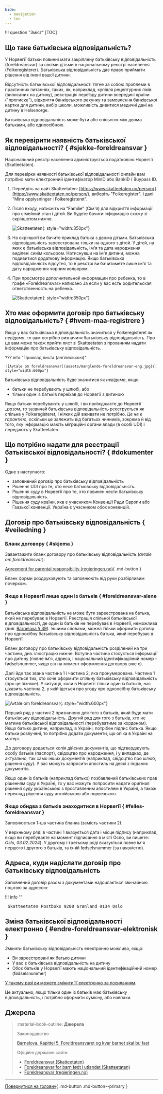 ```yaml
---
hide:
  - navigation
  - toc
---
```


!!! question "Зміст"
    [TOC]

## Що таке батьківська відповідальність?

У Норвегії батьки повинні мати закріплену батьківську відповідальність (foreldreansvar) за своїми дітьми в національному реєстрі населення (Folkeregisterer). Батьківська відповідальність дає право приймати рішення від імені вашої дитини.

Відсутність батьківської відповідальності тягне за собою проблеми в практичних питаннях, таких, як, наприклад, купівля рецептурних ліків (виписаних на дитину), реєстрація переїзду дитини всередині країни ("прописка"), відкриття банківського рахунку та замовлення банківської картки для дитини, вибір школи, можливість дивитися медичні дані на дитину в Helsenorge.

Батьківська відповідальність може бути або спільною між двома батьками, або одноосібною.

## Як перевірити наявність батьківської відповідальності? { #sjekke-foreldreansvar }

Національний реєстр населення адмініструється податковою Норвегії (Skatteetaten).

Для перевірки наявності батьківської відповідальності онлайн вам потрібно мати електронний ідентифікатор MinID або BankID / Buypass ID.

1. Перейдіть на сайт Skatteetaten: [https://www.skatteetaten.no/person/](https://www.skatteetaten.no/person/), виберіть "Folkeregister", і далі "Mine opplysninger i Folkeregisteret".

2. Після входу, натисніть на "Familie" (Сім'я) для відкриття інформації про сімейний стан і дітей. Ви будете бачити інформацію схожу зі скріншотом нижче.

    ![Skatteetaten](assets/skatteetaten-foreldreansvar-1.jpg){: style="width:350px"}

3. На скріншоті ви бачите приклад батька з двома дітьми. Батьківська відповідальність зареєстрована тільки на одного з дітей. У дітей, на яких є батьківська відповідальність, ім'я та дата народження виділені синім кольором. Натиснувши на ім'я дитини, можна подивитися додаткову інформацію. Якщо батьківська відповідальність відсутня, то в реєстрі ви бачитимете лише ім'я та дату народження чорним кольором.

4. При просмотре дополнительной информации про ребенка, то в графе «Foreldreansvar» написано Ja если у вас есть родительская ответственность на ребенка.

    ![Skatteetaten](assets/skatteetaten-foreldreansvar-2.jpg){: style="width:350px"}


## Хто має оформити договір про батьківську відповідальність? { #hvem-maa-registrere }

Якщо у вас батьківська відповідальність значиться у Folkeregisteret як _невідома_, то вам потрібно визначити батьківську відповідальність. Про це вам може також прийти лист зі Skatteetaten з проханням надати інформацію про батьківську відповідальність.

??? info "Приклад листа (англійською)"

    ![Avtale om foreldreansvar](assets/manglende-foreldreansvar-eng.jpg){: style="width:600px"}

Батьківська відповідальність буде значитися як _невідома_, якщо

- батьки не перебувають у шлюбі, або
- тільки один із батьків переїхав до Норвегії з дитиною

Якщо батьки перебувають у шлюбі, і ви приїжджаєте до Норвегії __разом_, то зазвичай батьківська відповідальність реєструється як спільна у Folkeregisteret, і ніяких дій вживати не потрібно. _Це не є гарантією_, оскільки це залежить від багатьох чинників, зокрема й від того, яку інформацію мають міграційні органи влади (в особі UDI) і передають у Skatteetaten.

## Що потрібно надати для реєстрації батьківської відповідальності? { #dokumenter }

Одне з наступного:

- заповнений договір про батьківську відповідальність
- Рішення UDI про те, хто несе батьківську відповідальність.
- Рішення суду в Норвегії про те, хто повинен нести батьківську відповідальність.
- Рішення суду країни, яка є учасником Конвенції Ради Європи або Гаазької конвенції. Україна є учасником обох конвенцій.

## Договір про батьківську відповідальність { #veiledning } 

### Бланк договору { #skjema }

Завантажити бланк договору про батьківську відповідальність (_avtale om foreldreansvar_):

[Agreement for parental responsibility (regjeringen.no)](https://www.regjeringen.no/en/find-document/dep/BLD/skjema/skjema-2/agreement-for-parental-responsibility/id437436/){ .md-button }

Бланк форми роздруковують та заповнюють від руки розбірливим почерком.

### Якщо в Норвегії лише один із батьків  { #foreldreansvar-alene }

Батьківська відповідальність не може бути зареєстрована на батька, який не перебуває в Норвегії. Реєстрація спільної батьківської відповідальності, де один із батьків не перебуває в Норвегії, неможлива (див. [Barnelova § 39](https://lovdata.no/lov/1981-04-08-7/§39)). Іншими словами, можна тільки оформити договір про одноосібну батьківську відповідальність батька, який перебуває в Норвегії.

Бланк договору про батьківську відповідальність розділений на три частини, див. ілюстрацію нижче. Вступна частина стосується інформації про дитину (повне ім'я, адреса, і національний ідентифікаційний номер - fødselsnummer, якщо він на момент оформлення договору вже є).

Далі йде так звана частина 1 і частина 2, яка пронумерована. Частина 1 стосується тих, хто хоче оформити спільну батьківську відповідальність (про це пізніше). У ситуації, коли в Норвегії тільки один із батьків, нас цікавить частина 2, у якій ідеться про угоду про одноосібну батьківську відповідальність.

![Avtale om foreldreansvar](assets/avtale-om-foreldreansvar-alene.png){: style="width:600px"} 

Перший ряд у частині 2 призначено для того з батьків, який буде мати батьківську відповідальність. Другий ряд для того з батьків, хто не матиме батьківської відповідальності (перебуватиме за кордоном). Якщо батько дитини, наприклад, в Україні, потрібен підпис батька. Якщо батьки розлучені, то потрібно додати документи, що опіка в Україні на матері.

До договору додається копія дійсних документів, що підтверджують особу батьків (паспорт), свідоцтво про народження, і у випадках, де актуально, так само інших документів (наприклад, свідоцтво про шлюб, рішення суду). У вас можуть запросити апостиль на деякі з поданих документів.

Якщо один із батьків (наприклад батько) позбавлений батьківських прав рішенням суду в Україні, то у вас можуть попросити надати оригінал рішення суду українською з проставленим апостилем в Україні, а також переклад рішення суду англійською або норвезькою.

### Якщо обидва з батьків знаходитися в Норвегії { #felles-foreldreansvar }

Заповнюється 1-ша частина бланка (замість частини 2).

У верхньому ряді в частині 1 вказується дата і місце підпису (наприклад, якщо ви перебуваєте на момент підписання в місті Осло, ви пишете: _Oslo, 03.02.2024_). У другому і третьому ряді вказується повне ім'я першого і другого з батьків, та їхній fødselsnummer (за наявністю).

## Адреса, куди надіслати договір про батьківську відповідальність

Заповнений договір разом з документами надсилається звичайною поштою за адресою:

!!! info ""
    <pre>
    Skatteetaten
    Postboks 9200 Grønland
    0134 Oslo
    </pre>


## Зміна батьківської відповідальності електронно { #endre-foreldreansvar-elektronisk }

_Змінити_ батьківську відповідальність електронно можливо, якщо:

- Ви зареєстровані як батько дитини
- У вас є батьківська відповідальність на дитину 
- Обоє батьків у Норвегії мають національний ідентифікаційний номер (fødselsnummer)

[У такому разі ви можете змінити її електронно за посиланням](https://skatt.skatteetaten.no/web/minfolkeregisterside/?opprett=foreldreansvar).

Це актуально, якщо тільки один із батьків має батьківську відповідальність, і потрібно оформити сумісну, або навпаки.

## Джерела

> :material-book-outline: __Джерела__
>
> Законодавство
>
> [Barnelova. Kapittel 5. Foreldreansvaret og kvar barnet skal bu fast](https://lovdata.no/dokument/NL/lov/1981-04-08-7/KAPITTEL_6#KAPITTEL_6)
> 
> Офіційні державні сайти
>
> - [Foreldreansvar (Skatteetaten)](https://www.skatteetaten.no/person/folkeregister/fodsel-og-navnevalg/foreldreansvar/)
> - [Foreldreansvar for barn født i utlandet (Skatteetaten)](https://www.skatteetaten.no/person/folkeregister/fodsel-og-navnevalg/barn-fodt-i-utlandet/foreldreansvar-for-barn-fodt-i-utlandet/)
> - [Foreldreansvar (regjeringen.no)](https://www.regjeringen.no/no/tema/familie-og-barn/innsiktsartikler/foreldreskap/foreldreansvar/id749199/)

---

[Повернутися на головну](index.md){ .md-button .md-button--primary }